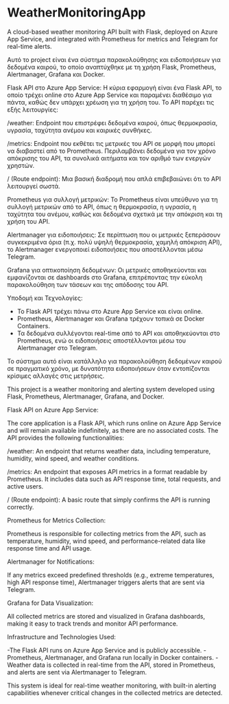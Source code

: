 # WeatherMonitoringApp
A cloud-based weather monitoring API built with Flask, deployed on Azure App Service, and integrated with Prometheus for metrics and Telegram for real-time alerts.


Αυτό το project είναι ένα σύστημα παρακολούθησης και ειδοποιήσεων για δεδομένα καιρού, το οποίο αναπτύχθηκε με τη χρήση Flask, Prometheus, Alertmanager, Grafana και Docker.

 Flask API στο Azure App Service:
Η κύρια εφαρμογή είναι ένα Flask API, το οποίο τρέχει online στο Azure App Service και παραμένει διαθέσιμο για πάντα, καθώς δεν υπάρχει χρέωση για τη χρήση του. Το API παρέχει τις εξής λειτουργίες:

/weather: Endpoint που επιστρέφει δεδομένα καιρού, όπως θερμοκρασία, υγρασία, ταχύτητα ανέμου και καιρικές συνθήκες.

/metrics: Endpoint που εκθέτει τις μετρικές του API σε μορφή που μπορεί να διαβαστεί από το Prometheus. Περιλαμβάνει δεδομένα για τον χρόνο απόκρισης του API, τα συνολικά αιτήματα και τον αριθμό των ενεργών χρηστών.

/ (Route endpoint): Μια βασική διαδρομή που απλά επιβεβαιώνει ότι το API λειτουργεί σωστά.


 Prometheus για συλλογή μετρικών:
Το Prometheus είναι υπεύθυνο για τη συλλογή μετρικών από το API, όπως η θερμοκρασία, η υγρασία, η ταχύτητα του ανέμου, καθώς και δεδομένα σχετικά με την απόκριση και τη χρήση του API.

 Alertmanager για ειδοποιήσεις:
Σε περίπτωση που οι μετρικές ξεπεράσουν συγκεκριμένα όρια (π.χ. πολύ υψηλή θερμοκρασία, χαμηλή απόκριση API), το Alertmanager ενεργοποιεί ειδοποιήσεις που αποστέλλονται μέσω Telegram.

 Grafana για οπτικοποίηση δεδομένων:
Οι μετρικές αποθηκεύονται και εμφανίζονται σε dashboards στο Grafana, επιτρέποντας την εύκολη παρακολούθηση των τάσεων και της απόδοσης του API.

Υποδομή και Τεχνολογίες:

- Το Flask API τρέχει πάνω στο Azure App Service και είναι online.
- Prometheus, Alertmanager και Grafana τρέχουν τοπικά σε Docker Containers.
- Τα δεδομένα συλλέγονται real-time από το API και αποθηκεύονται στο Prometheus, ενώ οι ειδοποιήσεις αποστέλλονται μέσω του Alertmanager στο Telegram.

Το σύστημα αυτό είναι κατάλληλο για παρακολούθηση δεδομένων καιρού σε πραγματικό χρόνο, με δυνατότητα ειδοποιήσεων όταν εντοπίζονται κρίσιμες αλλαγές στις μετρήσεις.





This project is a weather monitoring and alerting system developed using Flask, Prometheus, Alertmanager, Grafana, and Docker.

Flask API on Azure App Service:

The core application is a Flask API, which runs online on Azure App Service and will remain available indefinitely, as there are no associated costs. The API provides the following functionalities:

/weather: An endpoint that returns weather data, including temperature, humidity, wind speed, and weather conditions.

/metrics: An endpoint that exposes API metrics in a format readable by Prometheus. It includes data such as API response time, total requests, and active users.

/ (Route endpoint): A basic route that simply confirms the API is running correctly.

Prometheus for Metrics Collection:

Prometheus is responsible for collecting metrics from the API, such as temperature, humidity, wind speed, and performance-related data like response time and API usage.

Alertmanager for Notifications:

If any metrics exceed predefined thresholds (e.g., extreme temperatures, high API response time), Alertmanager triggers alerts that are sent via Telegram.

Grafana for Data Visualization:

All collected metrics are stored and visualized in Grafana dashboards, making it easy to track trends and monitor API performance.

Infrastructure and Technologies Used:

-The Flask API runs on Azure App Service and is publicly accessible.
-Prometheus, Alertmanager, and Grafana run locally in Docker containers.
-Weather data is collected in real-time from the API, stored in Prometheus, and alerts are sent via Alertmanager to Telegram.

This system is ideal for real-time weather monitoring, with built-in alerting capabilities whenever critical changes in the collected metrics are detected.
